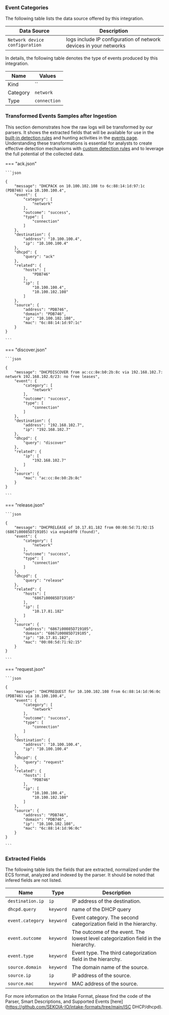 
### Event Categories


The following table lists the data source offered by this integration.

| Data Source | Description                          |
| ----------- | ------------------------------------ |
| `Network device configuration` | logs include IP configuration of network devices in your networks |





In details, the following table denotes the type of events produced by this integration.

| Name | Values |
| ---- | ------ |
| Kind | `` |
| Category | `network` |
| Type | `connection` |




### Transformed Events Samples after Ingestion

This section demonstrates how the raw logs will be transformed by our parsers. It shows the extracted fields that will be available for use in the [built-in detection rules](/xdr/features/detect/rules_catalog) and hunting activities in the [events page](/xdr/features/investigate/events). Understanding these transformations is essential for analysts to create effective detection mechanisms with [custom detection rules](/xdr/features/detect/sigma) and to leverage the full potential of the collected data.

=== "ack.json"

    ```json
	
    {
        "message": "DHCPACK on 10.100.102.108 to 6c:88:14:1d:97:1c (PDB746) via 10.100.100.4",
        "event": {
            "category": [
                "network"
            ],
            "outcome": "success",
            "type": [
                "connection"
            ]
        },
        "destination": {
            "address": "10.100.100.4",
            "ip": "10.100.100.4"
        },
        "dhcpd": {
            "query": "ack"
        },
        "related": {
            "hosts": [
                "PDB746"
            ],
            "ip": [
                "10.100.100.4",
                "10.100.102.108"
            ]
        },
        "source": {
            "address": "PDB746",
            "domain": "PDB746",
            "ip": "10.100.102.108",
            "mac": "6c:88:14:1d:97:1c"
        }
    }
    	
	```


=== "discover.json"

    ```json
	
    {
        "message": "DHCPDISCOVER from ac:cc:8e:b0:2b:8c via 192.168.102.7: network 192.168.102.0/23: no free leases",
        "event": {
            "category": [
                "network"
            ],
            "outcome": "success",
            "type": [
                "connection"
            ]
        },
        "destination": {
            "address": "192.168.102.7",
            "ip": "192.168.102.7"
        },
        "dhcpd": {
            "query": "discover"
        },
        "related": {
            "ip": [
                "192.168.102.7"
            ]
        },
        "source": {
            "mac": "ac:cc:8e:b0:2b:8c"
        }
    }
    	
	```


=== "release.json"

    ```json
	
    {
        "message": "DHCPRELEASE of 10.17.81.182 from 00:08:5d:71:92:15 (6867i00085D719105) via enp4s0f0 (found)",
        "event": {
            "category": [
                "network"
            ],
            "outcome": "success",
            "type": [
                "connection"
            ]
        },
        "dhcpd": {
            "query": "release"
        },
        "related": {
            "hosts": [
                "6867i00085D719105"
            ],
            "ip": [
                "10.17.81.182"
            ]
        },
        "source": {
            "address": "6867i00085D719105",
            "domain": "6867i00085D719105",
            "ip": "10.17.81.182",
            "mac": "00:08:5d:71:92:15"
        }
    }
    	
	```


=== "request.json"

    ```json
	
    {
        "message": "DHCPREQUEST for 10.100.102.108 from 6c:88:14:1d:96:0c (PDB746) via 10.100.100.4",
        "event": {
            "category": [
                "network"
            ],
            "outcome": "success",
            "type": [
                "connection"
            ]
        },
        "destination": {
            "address": "10.100.100.4",
            "ip": "10.100.100.4"
        },
        "dhcpd": {
            "query": "request"
        },
        "related": {
            "hosts": [
                "PDB746"
            ],
            "ip": [
                "10.100.100.4",
                "10.100.102.108"
            ]
        },
        "source": {
            "address": "PDB746",
            "domain": "PDB746",
            "ip": "10.100.102.108",
            "mac": "6c:88:14:1d:96:0c"
        }
    }
    	
	```





### Extracted Fields

The following table lists the fields that are extracted, normalized under the ECS format, analyzed and indexed by the parser. It should be noted that infered fields are not listed.

| Name | Type | Description                |
| ---- | ---- | ---------------------------|
|`destination.ip` | `ip` | IP address of the destination. |
|`dhcpd.query` | `keyword` | name of the DHCP query |
|`event.category` | `keyword` | Event category. The second categorization field in the hierarchy. |
|`event.outcome` | `keyword` | The outcome of the event. The lowest level categorization field in the hierarchy. |
|`event.type` | `keyword` | Event type. The third categorization field in the hierarchy. |
|`source.domain` | `keyword` | The domain name of the source. |
|`source.ip` | `ip` | IP address of the source. |
|`source.mac` | `keyword` | MAC address of the source. |



For more information on the Intake Format, please find the code of the Parser, Smart Descriptions, and Supported Events [here](https://github.com/SEKOIA-IO/intake-formats/tree/main/ISC DHCP/dhcpd).